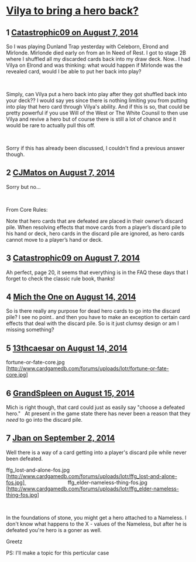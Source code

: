 # [Vilya to bring a hero back?](https://community.fantasyflightgames.com/topic/112635-vilya-to-bring-a-hero-back/)

## 1 [Catastrophic09 on August 7, 2014](https://community.fantasyflightgames.com/topic/112635-vilya-to-bring-a-hero-back/?do=findComment&comment=1186624)

So I was playing Dunland Trap yesterday with Celeborn, Elrond and Mirlonde. Mirlonde died early on from an In Need of Rest. I got to stage 2B where I shuffled all my discarded cards back into my draw deck. Now.. I had Vilya on Elrond and was thinking: what would happen if Mirlonde was the revealed card, would I be able to put her back into play?

 

Simply, can Vilya put a hero back into play after they got shuffled back into your deck?? I would say yes since there is nothing limiting you from putting into play that hero card through Vilya's ability. And if this is so, that could be pretty powerful if you use Will of the West or The White Counsil to then use Vilya and revive a hero but of course there is still a lot of chance and it would be rare to actually pull this off.

 

Sorry if this has already been discussed, I couldn't find a previous answer though.

## 2 [CJMatos on August 7, 2014](https://community.fantasyflightgames.com/topic/112635-vilya-to-bring-a-hero-back/?do=findComment&comment=1186652)

Sorry but no...

 

From Core Rules:

Note that hero cards that are defeated are placed in their owner’s discard pile. When resolving effects that move cards from a player’s discard pile to his hand or deck, hero cards in the discard pile are ignored, as hero cards cannot move to a player’s hand or deck.

## 3 [Catastrophic09 on August 7, 2014](https://community.fantasyflightgames.com/topic/112635-vilya-to-bring-a-hero-back/?do=findComment&comment=1186779)

Ah perfect, page 20, it seems that everything is in the FAQ these days that I forget to check the classic rule book, thanks!

## 4 [Mich the One on August 14, 2014](https://community.fantasyflightgames.com/topic/112635-vilya-to-bring-a-hero-back/?do=findComment&comment=1199358)

So is there really any purpose for dead hero cards to go into the discard pile? I see no point.. and then you have to make an exception to certain card effects that deal with the discard pile. So is it just clumsy design or am I missing something? 

## 5 [13thcaesar on August 14, 2014](https://community.fantasyflightgames.com/topic/112635-vilya-to-bring-a-hero-back/?do=findComment&comment=1199384)

fortune-or-fate-core.jpg [http://www.cardgamedb.com/forums/uploads/lotr/fortune-or-fate-core.jpg]

## 6 [GrandSpleen on August 15, 2014](https://community.fantasyflightgames.com/topic/112635-vilya-to-bring-a-hero-back/?do=findComment&comment=1200677)

Mich is right though, that card could just as easily say "choose a defeated hero."   At present in the game state there has never been a reason that they *need* to go into the discard pile.

## 7 [Jban on September 2, 2014](https://community.fantasyflightgames.com/topic/112635-vilya-to-bring-a-hero-back/?do=findComment&comment=1243250)

Well there is a way of a card getting into a player's discard pile while never been defeated. 

ffg_lost-and-alone-fos.jpg [http://www.cardgamedb.com/forums/uploads/lotr/ffg_lost-and-alone-fos.jpg]                              ffg_elder-nameless-thing-fos.jpg [http://www.cardgamedb.com/forums/uploads/lotr/ffg_elder-nameless-thing-fos.jpg]

 

In the foundations of stone, you might get a hero attached to a Nameless. I don't know what happens to the X - values of the Nameless, but after he is defeated you're hero is a goner as well.

Greetz

PS: I'll make a topic for this perticular case


